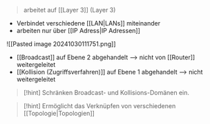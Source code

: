 > arbeitet auf [[Layer 3]] (Layer 3)

- Verbindet verschiedene [[LAN|LANs]] miteinander
- arbeiten nur über [[IP Adress|IP Adressen]]

![[Pasted image 20241030111751.png]]

- [[Broadcast]] auf Ebene 2 abgehandelt --> nicht von [[Router]] weitergeleitet
- [[Kollision (Zugriffsverfahren)]] auf Ebene 1 abgehandelt --> nicht weitergeleitet

> [!hint] Schränken Broadcast- und Kollisions-Domänen ein.

> [!hint] Ermöglicht das Verknüpfen von verschiedenen [[Topologie|Topologien]]


